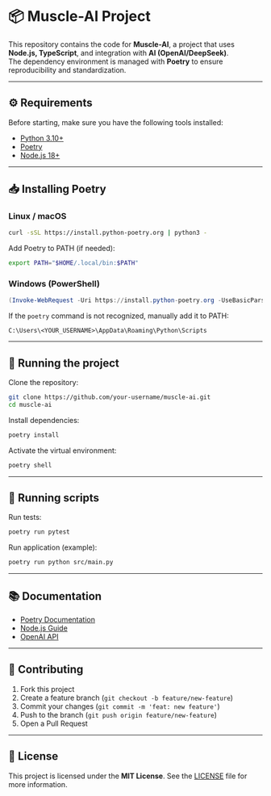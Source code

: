 # 📦 Muscle-AI Project

This repository contains the code for **Muscle-AI**, a project that uses
**Node.js, TypeScript**, and integration with **AI (OpenAI/DeepSeek)**.\
The dependency environment is managed with **Poetry** to ensure
reproducibility and standardization.

------------------------------------------------------------------------

## ⚙️ Requirements

Before starting, make sure you have the following tools installed:

-   [Python 3.10+](https://www.python.org/downloads/)
-   [Poetry](https://python-poetry.org/docs/#installation)
-   [Node.js 18+](https://nodejs.org/en)

------------------------------------------------------------------------

## 📥 Installing Poetry

### Linux / macOS

``` bash
curl -sSL https://install.python-poetry.org | python3 -
```

Add Poetry to PATH (if needed):

``` bash
export PATH="$HOME/.local/bin:$PATH"
```

### Windows (PowerShell)

``` powershell
(Invoke-WebRequest -Uri https://install.python-poetry.org -UseBasicParsing).Content | python -
```

If the `poetry` command is not recognized, manually add it to PATH:

    C:\Users\<YOUR_USERNAME>\AppData\Roaming\Python\Scripts

------------------------------------------------------------------------

## 🚀 Running the project

Clone the repository:

``` bash
git clone https://github.com/your-username/muscle-ai.git
cd muscle-ai
```

Install dependencies:

``` bash
poetry install
```

Activate the virtual environment:

``` bash
poetry shell
```

------------------------------------------------------------------------

## 🧪 Running scripts

Run tests:

``` bash
poetry run pytest
```

Run application (example):

``` bash
poetry run python src/main.py
```

------------------------------------------------------------------------

## 📚 Documentation

-   [Poetry Documentation](https://python-poetry.org/docs/)
-   [Node.js Guide](https://nodejs.org/en/docs/)
-   [OpenAI API](https://platform.openai.com/docs/)

------------------------------------------------------------------------

## 🤝 Contributing

1.  Fork this project
2.  Create a feature branch (`git checkout -b feature/new-feature`)
3.  Commit your changes (`git commit -m 'feat: new feature'`)
4.  Push to the branch (`git push origin feature/new-feature`)
5.  Open a Pull Request

------------------------------------------------------------------------

## 📄 License

This project is licensed under the **MIT License**. See the
[LICENSE](LICENSE) file for more information.
